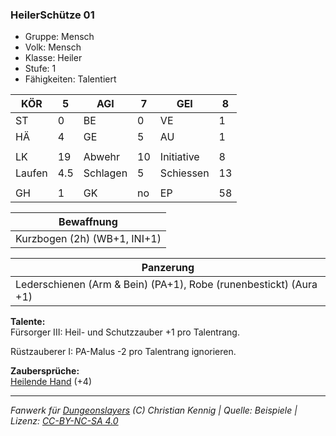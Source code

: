 ### HeilerSchütze 01  
- Gruppe: Mensch  
- Volk: Mensch  
- Klasse: Heiler  
- Stufe: 1  
- Fähigkeiten: Talentiert  


| KÖR | 5 | AGI | 7 | GEI | 8 |
| --- | --- | --- | --- | --- | --- |
| ST | 0 | BE | 0 | VE | 1 |
| HÄ | 4 | GE | 5 | AU | 1 |
|  |  |  |  |  |  |
| LK | 19 | Abwehr | 10 | Initiative | 8 |
| Laufen | 4.5 | Schlagen | 5 | Schiessen | 13 |
|  |  |  |  |  |  |
| GH | 1 | GK | no | EP | 58 |


| Bewaffnung |
| --- |
| Kurzbogen (2h) (WB+1, INI+1) |


| Panzerung |
| --- |
| Lederschienen (Arm & Bein) (PA+1), Robe (runenbestickt) (Aura +1) |


**Talente:**  
Fürsorger III: Heil- und Schutzzauber +1 pro Talentrang.

Rüstzauberer I: PA-Malus -2 pro Talentrang ignorieren.


**Zaubersprüche:**  
[Heilende Hand](/grw/zauber/heilende-hand.md) (+4)




___
*Fanwerk für [Dungeonslayers](https://www.dungeonslayers.net/) (C) Christian Kennig | Quelle: Beispiele | Lizenz: [CC-BY-NC-SA 4.0](https://creativecommons.org/licenses/by-nc-sa/4.0/deed.de)*